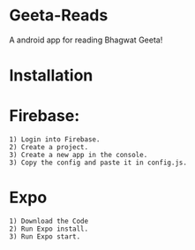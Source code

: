 # Geeta-Reads
A android app for reading Bhagwat Geeta!

# Installation
  # Firebase:
    1) Login into Firebase.
    2) Create a project.
    3) Create a new app in the console.
    3) Copy the config and paste it in config.js.
  # Expo
    1) Download the Code
    2) Run Expo install.
    3) Run Expo start. 
